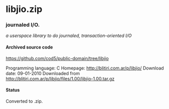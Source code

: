 # libjio.zip #

### journaled I/O. ###

*a userspace library to do journaled, transaction-oriented I/O*

#### Archived source code ####
https://github.com/cod5/public-domain/tree/libjio

Programming language: C
Homepage: http://blitiri.com.ar/p/libjio/
Download date: 09-01-2010
Downloaded from http://blitiri.com.ar/p/libjio/files/1.00/libjio-1.00.tar.gz

#### Status ####
Converted to .zip.

